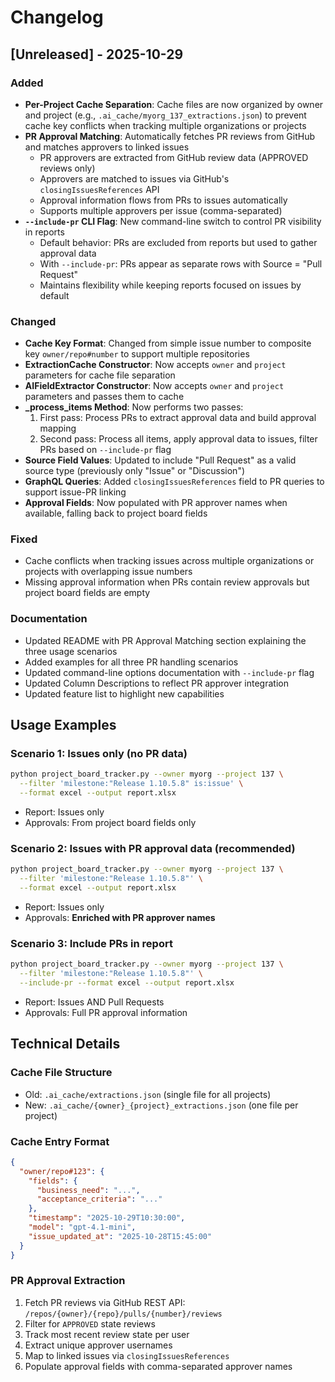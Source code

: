 # Changelog

## [Unreleased] - 2025-10-29

### Added
- **Per-Project Cache Separation**: Cache files are now organized by owner and project (e.g., `.ai_cache/myorg_137_extractions.json`) to prevent cache key conflicts when tracking multiple organizations or projects
- **PR Approval Matching**: Automatically fetches PR reviews from GitHub and matches approvers to linked issues
  - PR approvers are extracted from GitHub review data (APPROVED reviews only)
  - Approvers are matched to issues via GitHub's `closingIssuesReferences` API
  - Approval information flows from PRs to issues automatically
  - Supports multiple approvers per issue (comma-separated)
- **`--include-pr` CLI Flag**: New command-line switch to control PR visibility in reports
  - Default behavior: PRs are excluded from reports but used to gather approval data
  - With `--include-pr`: PRs appear as separate rows with Source = "Pull Request"
  - Maintains flexibility while keeping reports focused on issues by default

### Changed
- **Cache Key Format**: Changed from simple issue number to composite key `owner/repo#number` to support multiple repositories
- **ExtractionCache Constructor**: Now accepts `owner` and `project` parameters for cache file separation
- **AIFieldExtractor Constructor**: Now accepts `owner` and `project` parameters and passes them to cache
- **_process_items Method**: Now performs two passes:
  1. First pass: Process PRs to extract approval data and build approval mapping
  2. Second pass: Process all items, apply approval data to issues, filter PRs based on `--include-pr` flag
- **Source Field Values**: Updated to include "Pull Request" as a valid source type (previously only "Issue" or "Discussion")
- **GraphQL Queries**: Added `closingIssuesReferences` field to PR queries to support issue-PR linking
- **Approval Fields**: Now populated with PR approver names when available, falling back to project board fields

### Fixed
- Cache conflicts when tracking issues across multiple organizations or projects with overlapping issue numbers
- Missing approval information when PRs contain review approvals but project board fields are empty

### Documentation
- Updated README with PR Approval Matching section explaining the three usage scenarios
- Added examples for all three PR handling scenarios
- Updated command-line options documentation with `--include-pr` flag
- Updated Column Descriptions to reflect PR approver integration
- Updated feature list to highlight new capabilities

## Usage Examples

### Scenario 1: Issues only (no PR data)
```bash
python project_board_tracker.py --owner myorg --project 137 \
  --filter 'milestone:"Release 1.10.5.8" is:issue' \
  --format excel --output report.xlsx
```
- Report: Issues only
- Approvals: From project board fields only

### Scenario 2: Issues with PR approval data (recommended)
```bash
python project_board_tracker.py --owner myorg --project 137 \
  --filter 'milestone:"Release 1.10.5.8"' \
  --format excel --output report.xlsx
```
- Report: Issues only
- Approvals: **Enriched with PR approver names**

### Scenario 3: Include PRs in report
```bash
python project_board_tracker.py --owner myorg --project 137 \
  --filter 'milestone:"Release 1.10.5.8"' \
  --include-pr --format excel --output report.xlsx
```
- Report: Issues AND Pull Requests
- Approvals: Full PR approval information

## Technical Details

### Cache File Structure
- Old: `.ai_cache/extractions.json` (single file for all projects)
- New: `.ai_cache/{owner}_{project}_extractions.json` (one file per project)

### Cache Entry Format
```json
{
  "owner/repo#123": {
    "fields": {
      "business_need": "...",
      "acceptance_criteria": "..."
    },
    "timestamp": "2025-10-29T10:30:00",
    "model": "gpt-4.1-mini",
    "issue_updated_at": "2025-10-28T15:45:00"
  }
}
```

### PR Approval Extraction
1. Fetch PR reviews via GitHub REST API: `/repos/{owner}/{repo}/pulls/{number}/reviews`
2. Filter for `APPROVED` state reviews
3. Track most recent review state per user
4. Extract unique approver usernames
5. Map to linked issues via `closingIssuesReferences`
6. Populate approval fields with comma-separated approver names
